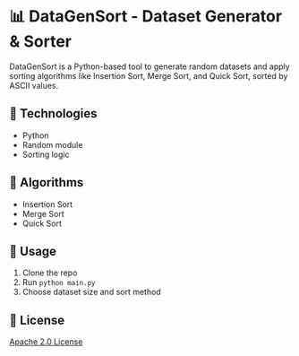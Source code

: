# 📊 DataGenSort - Dataset Generator & Sorter

DataGenSort is a Python-based tool to generate random datasets and apply sorting algorithms like Insertion Sort, Merge Sort, and Quick Sort, sorted by ASCII values.

## 🔧 Technologies
- Python
- Random module
- Sorting logic

## 🧠 Algorithms
- Insertion Sort
- Merge Sort
- Quick Sort

## 🔄 Usage
1. Clone the repo
2. Run `python main.py`
3. Choose dataset size and sort method

## 📌 License
[Apache 2.0 License](LICENSE)
